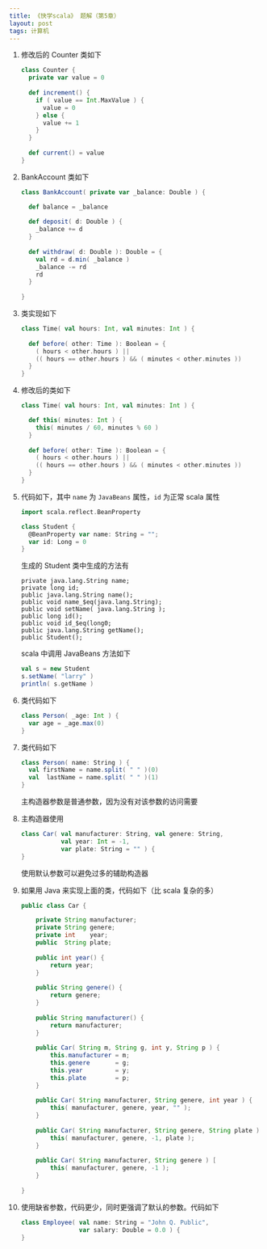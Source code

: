 ```yaml
---
title: 《快学scala》 题解（第5章）
layout: post
tags: 计算机
---
```


1. 修改后的 Counter 类如下

   ```scala
   class Counter {
     private var value = 0
	 
	 def increment() {
	   if ( value == Int.MaxValue ) {
	     value = 0
	   } else {
	     value += 1
	   }
     }
	 
	 def current() = value
   }
   ```
   
2. BankAccount 类如下

   ```scala
   class BankAccount( private var _balance: Double ) {
   
     def balance = _balance
	 
	 def deposit( d: Double ) {
	   _balance += d
     }
	 
	 def withdraw( d: Double ): Double = {
	   val rd = d.min( _balance )
	   _balance -= rd
	   rd
     }
	 
   }
   ```
   
3. 类实现如下

   ```scala
   class Time( val hours: Int, val minutes: Int ) {
     
	 def before( other: Time ): Boolean = {
	   ( hours < other.hours ) ||
	   (( hours == other.hours ) && ( minutes < other.minutes ))
     }
   }
   ```
   
4. 修改后的类如下

   ```scala
   class Time( val hours: Int, val minutes: Int ) {
   
     def this( minutes: Int ) {
	   this( minutes / 60, minutes % 60 )
     }
     
	 def before( other: Time ): Boolean = {
	   ( hours < other.hours ) ||
	   (( hours == other.hours ) && ( minutes < other.minutes ))
     }
   }
   ```
   
5. 代码如下，其中 `name` 为 `JavaBeans` 属性，`id` 为正常 scala 属性

   ```scala
   import scala.reflect.BeanProperty
   
   class Student {
     @BeanProperty var name: String = "";
	 var id: Long = 0
   }
   ```
   
   生成的 Student 类中生成的方法有
   
   ```
   private java.lang.String name;
   private long id;
   public java.lang.String name();
   public void name_$eq(java.lang.String);
   public void setName( java.lang.String );
   public long id();
   public void id_$eq(long0;
   public java.lang.String getName();
   public Student();
   ```
   
   scala 中调用 JavaBeans 方法如下
   
   ```scala
   val s = new Student
   s.setName( "larry" )
   println( s.getName )
   ```
   
6. 类代码如下

   ```scala
   class Person( _age: Int ) {
     var age = _age.max(0)
   }
   ```
   
7. 类代码如下

   ```scala
   class Person( name: String ) {
     val firstName = name.split( " " )(0)
	 val  lastName = name.split( " " )(1)
   }
   ```
   
   主构造器参数是普通参数，因为没有对该参数的访问需要
   
8. 主构造器使用

   ```scala
   class Car( val manufacturer: String, val genere: String,
              val year: Int = -1,
			  var plate: String = "" ) {
   }
   ```
   
   使用默认参数可以避免过多的辅助构造器
   
9. 如果用 Java 来实现上面的类，代码如下（比 scala 复杂的多）

   ```java
   public class Car {
   
       private String manufacturer;
	   private String genere;
	   private int    year;
	   public  String plate;
	   
	   public int year() {
	       return year;
	   }
	   
	   public String genere() {
	       return genere;
	   }
	   
	   public String manufacturer() {
	       return manufacturer;
	   }
	   
	   public Car( String m, String g, int y, String p ) {
	       this.manufacturer = m;
		   this.genere       = g;
		   this.year         = y;
		   this.plate        = p;
	   }
	   
	   public Car( String manufacturer, String genere, int year ) {
	       this( manufacturer, genere, year, "" );
	   }
	   
	   public Car( String manufacturer, String genere, String plate ) {
	       this( manufacturer, genere, -1, plate );
	   }
	   
	   public Car( String manufacturer, String genere ) [
	       this( manufacturer, genere, -1 );
	   }
	   
   }
   ```
   
10. 使用缺省参数，代码更少，同时更强调了默认的参数。代码如下

    ```scala
    class Employee( val name: String = "John Q. Public",
	                var salary: Double = 0.0 ) {
    }
    ```
